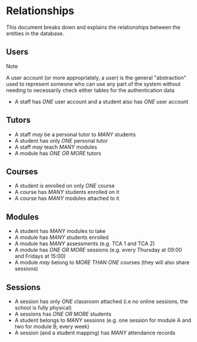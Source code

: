 # Relationships

This document breaks down and explains the relationships between the entities in the database.

## Users
> [!NOTE]
> A user account (or more appropriately, a user) is the general "abstraction" used to represent someone who can use any part of the system without needing to necessarily check either tables for the authentication data
- A staff has *ONE* user account and a student also has *ONE* user account

## Tutors
- A staff _may_ be a personal tutor to *MANY* students
- A student has only *ONE* personal tutor
- A staff _may_ teach *MANY* modules
- A module has *ONE OR MORE* tutors

## Courses
- A student is enrolled on only *ONE* course
- A course has *MANY* students enrolled on it
- A course has *MANY* modules attached to it

## Modules
- A student has *MANY* modules to take
- A module has *MANY* students enrolled
- A module has *MANY* assessments (e.g. TCA 1 and TCA 2)
- A module has *ONE OR MORE* sessions (e.g. every Thursday at 09:00 and Fridays at 15:00)
- A module _may_ belong to *MORE THAN ONE* courses (they will also share sessions)

## Sessions
- A session has only *ONE* classroom attached (i.e no online sessions, the school is fully physical)
- A sessions has *ONE OR MORE* students
- A student belongs to *MANY* sessions (e.g. one session for module A and two for module B; every week)
- A session (and a student mapping) has *MANY* attendance records
